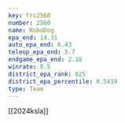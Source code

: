 ```yaml
---
key: frc2560
number: 2560
name: RoboDog
epa_end: 14.31
auto_epa_end: 6.43
teleop_epa_end: 5.7
endgame_epa_end: 2.18
winrate: 0.5
district_epa_rank: 825
district_epa_percentile: 0.5419
type: Team
---
```

[[2024ksla]]
